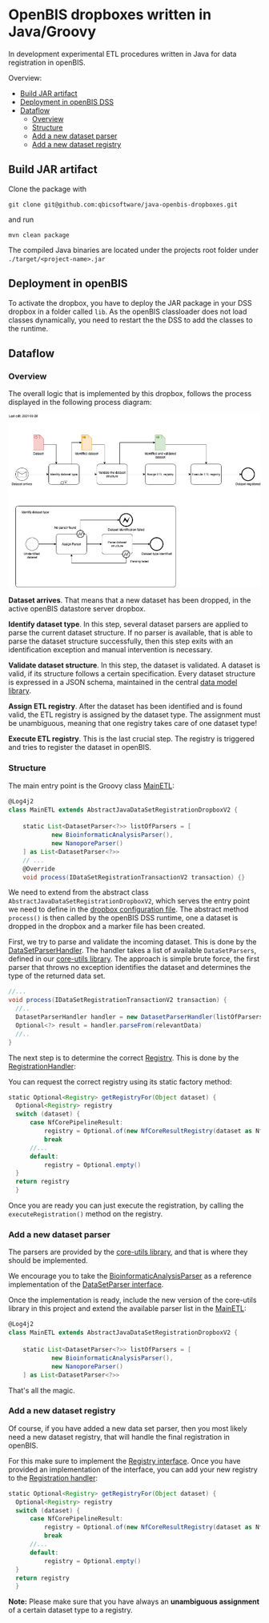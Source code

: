 # OpenBIS dropboxes written in Java/Groovy
In development experimental ETL procedures written in Java for data registration in openBIS.

Overview:

- [Build JAR artifact](#build-jar-artifact)
- [Deployment in openBIS DSS](#deployment-in-openbis-dss)
- [Dataflow](#dataflow)
    * [Overview](#overview)
    * [Structure](#structure)
    * [Add a new dataset parser](#add-a-new-dataset-parser)
    * [Add a new dataset registry](#add-a-new-dataset-registry)

## Build JAR artifact

Clone the package with 

```
git clone git@github.com:qbicsoftware/java-openbis-dropboxes.git
```

and run 

```
mvn clean package
```

The compiled Java binaries are located under the projects root folder under `./target/<project-name>.jar`

## Deployment in openBIS

To activate the dropbox, you have to deploy the JAR package in your DSS dropbox in a folder called `lib`. As the openBIS classloader does not load classes dynamically, you need to restart the the DSS to add the classes to the runtime.

## Dataflow 

### Overview
The overall logic that is implemented by this dropbox, follows the process displayed in the following
process diagram:

![Dataset Registration Process](./docs/Dataset_Registration_Process.png)

**Dataset arrives**. That means that a new dataset has been dropped, in the active openBIS datastore server dropbox.

**Identify dataset type**. In this step, several dataset parsers are applied to parse the current dataset structure. If no parser is available, that is able to parse the dataset structure successfully,
then this step exits with an identification exception and manual intervention is necessary.

**Validate dataset structure**. In this step, the dataset is validated. A dataset is valid, if its structure follows a certain specification. Every dataset structure
is expressed in a JSON schema, maintained in the central [data model library](https://github.com/qbicsoftware/data-model-lib). 

**Assign ETL registry**. After the dataset has been identified and is found valid, the ETL registry is assigned by the dataset type. The assignment must be unambiguous, 
meaning that one registry takes care of one dataset type!

**Execute ETL registry**. This is the last crucial step. The registry is triggered and tries to register
the dataset in openBIS.

### Structure

The main entry point is the Groovy class [MainETL](src/main/groovy/life/qbic/registration/MainETL.groovy):

```groovy
@Log4j2
class MainETL extends AbstractJavaDataSetRegistrationDropboxV2 {

    static List<DatasetParser<?>> listOfParsers = [
            new BioinformaticAnalysisParser(),
            new NanoporeParser()
    ] as List<DatasetParser<?>>
    // ...
    @Override
    void process(IDataSetRegistrationTransactionV2 transaction) {}
```

We need to extend from the abstract class `AbstractJavaDataSetRegistrationDropboxV2`, which serves the entry
point we need to define in the [dropbox configuration file](https://github.com/qbicsoftware/etl-scripts/blob/master/drop-boxes/register-all-dropbox/plugin.properties). The abstract method ``process()`` is then called
by the openBIS DSS runtime, one a dataset is dropped in the dropbox and a marker file has been created.

First, we try to parse and validate the incoming dataset. This is done by the 
[DataSetParserHandler](src/main/groovy/life/qbic/registration/handler/DatasetParserHandler.groovy).
The handler takes a list of available `DataSetParsers`, defined in our [core-utils library](https://github.com/qbicsoftware/core-utils-lib/blob/master/src/main/groovy/life/qbic/datasets/parsers/DatasetParser.groovy).
The approach is simple brute force, the first parser that throws no exception identifies the dataset and
determines the type of the returned data set.

```groovy
//...
void process(IDataSetRegistrationTransactionV2 transaction) {
  //..  
  DatasetParserHandler handler = new DatasetParserHandler(listOfParsers)
  Optional<?> result = handler.parseFrom(relevantData)
  //..
}
```

The next step is to determine the correct [Registry](src/main/groovy/life/qbic/registration/handler/Registry.groovy). This
is done by the [RegistrationHandler](src/main/groovy/life/qbic/registration/handler/RegistrationHandler.groovy):

You can request the correct registry using its static factory method:

```groovy
static Optional<Registry> getRegistryFor(Object dataset) {
  Optional<Registry> registry
  switch (dataset) {
      case NfCorePipelineResult:
          registry = Optional.of(new NfCoreResultRegistry(dataset as NfCorePipelineResult))
          break
      //...
      default:
          registry = Optional.empty()
  }
  return registry
  }
```

Once you are ready you can just execute the registration, by calling the ``executeRegistration()`` method
on the registry. 

### Add a new dataset parser

The parsers are provided by the [core-utils library](https://github.com/qbicsoftware/core-utils-lib), and that is where they should be implemented.

We encourage you to take the [BioinformaticAnalysisParser](https://github.com/qbicsoftware/core-utils-lib/blob/master/src/main/groovy/life/qbic/utils/BioinformaticAnalysisParser.groovy)
as a reference implementation of the [DataSetParser interface](https://github.com/qbicsoftware/core-utils-lib/blob/master/src/main/groovy/life/qbic/utils/BioinformaticAnalysisParser.groovy).

Once the implementation is ready, include the new version of the core-utils library in this project and
extend the available parser list in the [MainETL](src/main/groovy/life/qbic/registration/MainETL.groovy):

```groovy
@Log4j2
class MainETL extends AbstractJavaDataSetRegistrationDropboxV2 {

    static List<DatasetParser<?>> listOfParsers = [
            new BioinformaticAnalysisParser(),
            new NanoporeParser()
    ] as List<DatasetParser<?>>
```

That's all the magic.

### Add a new dataset registry

Of course, if you have added a new data set parser, then you most likely need a new dataset
registry, that will handle the final registration in openBIS.

For this make sure to implement the [Registry interface](src/main/groovy/life/qbic/registration/handler/Registry.groovy). Once you have provided an implementation
of the interface, you can add your new registry to the [Registration handler](src/main/groovy/life/qbic/registration/handler/RegistrationHandler.groovy):

```groovy
static Optional<Registry> getRegistryFor(Object dataset) {
  Optional<Registry> registry
  switch (dataset) {
      case NfCorePipelineResult:
          registry = Optional.of(new NfCoreResultRegistry(dataset as NfCorePipelineResult))
          break
      //...
      default:
          registry = Optional.empty()
  }
  return registry
  }
```
**Note:** Please make sure that you have always an **unambiguous assignment** of a certain dataset type to a registry. 
